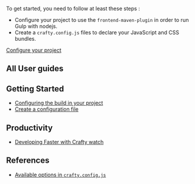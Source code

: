 To get started, you need to follow at least these steps :

* Configure your project to use the `frontend-maven-plugin` in order to run Gulp
  with nodejs.
* Create a `crafty.config.js` files to declare your JavaScript and CSS bundles.

[Configure your project](User_Guides/Configuring_the_build_in_your_project.md)

## All User guides

## Getting Started

* [Configuring the build in your project](User_Guides/Configuring_the_build_in_your_project.md)
* [Create a configuration file](User_Guides/Create_a_configuration_file.md)

## Productivity

* [Developing Faster with Crafty watch](User_Guides/Developing_Faster_with_Crafty_watch.md)

## References

* [Available options in `crafty.config.js`](User_Guides/crafty.config.js_Available_Options.md)
